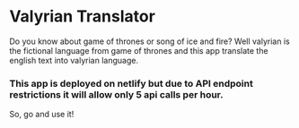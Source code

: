 # Valyrian Translator
Do you know about game of thrones or song of ice and fire?
Well valyrian is the fictional language from game of thrones and this app translate the english text into valyrian language.

### This app is deployed on netlify but due to API endpoint restrictions it will allow only 5 api calls per hour.
So, go and use it!

